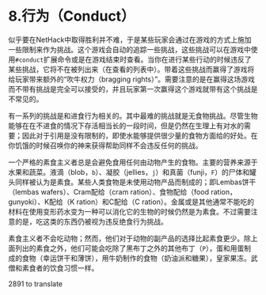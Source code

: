 # 8.行为（Conduct）

似乎要在NetHack中取得胜利并不难，于是某些玩家会通过在游戏的方式上施加一些限制来作为挑战。这个游戏会自动的追踪一些挑战，这些挑战可以在游戏中使用`#conduct`扩展命令或是在游戏结束时查看。当你在进行某些行动的时候违反了某些挑战，它将不在被列出来（在查看的列表中）。带着这些挑战而赢得了游戏将给玩家带来额外的“吹牛权力（bragging rights）”。需要注意的是在赢得这场游戏而不带有挑战是完全可以接受的，并且玩家第一次赢得这个游戏就带有这个挑战是不常见的。

有一系列的挑战是和进食行为相关的。其中最难的挑战就是无食物挑战。尽管生物能够在在不进食的情况下存活相当长的一段时间，但是仍然在生理上有对水的需要；因此对于引用是没有限制的，即使水能够提供很少量的食物方面给的好处。在你饥饿的时候召唤你的神来获得帮助同样不会违反任何的挑战。

一个严格的素食主义者总是会避免食用任何由动物产生的食物。主要的营养来源于水果和蔬菜。液滴（blob，`b`）、凝胶（jellies，`j`）和真菌（funji，`F`）的尸体和罐头同样被认为是素食。某些人类食物是未使用动物产品而制成的；即Lembas饼干（lembas wafers）、Cram配给（cram ration）、食物配给（food ration，gunyoki）、K配给（K ration）和C配给（C ration）。金属或是其他通常不能吃的材料在使用变形药水变为一种可以消化它的生物的时候仍然是为素食。不过需要注意的是，吃这类的东西仍被视为违反绝食行为挑战。

素食主义者不会吃动物；然而，他们对于动物的副产品的选择比起素食更少。除上面列出的素食之外，他们可能会吃除了黑布丁之外的其他布丁（`P`），蛋和用蛋制成的食物（幸运饼干和薄饼），用牛奶制作的食物（奶油派和糖果），皇家果冻。武僧和素食者的饮食习惯一样。

2891 to translate

